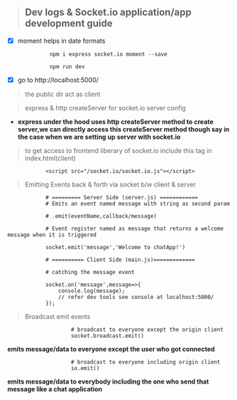> ## Dev logs & Socket.io application/app development guide

- [x] moment helps in date formats

                npm i express socket.io moment --save

                npm run dev

- [x] go to http://localhost:5000/

> the public dir act as client

> express & http createServer for socket.io server config

- **express under the hood uses http createServer method to create server,we can directly access this createServer method though say in the case when we are setting up server with socket.io**

> to get access to frontend liberary of socket.io include this tag in index.html(client)

                <script src="/socket.io/socket.io.js"></script>

> Emitting Events back & forth via socket b/w client & server

                # ========= Server Side (server.js) ============
                # Emits an event named message with string as second param

                # .emit(eventName,callback/message)

                # Event register named as message that returns a welcome message when it is triggered

                socket.emit('message','Welcome to chatApp!')

                # ========== Client Side (main.js)=============

                # catching the message event

                socket.on('message',message=>{
                    console.log(message);
                    // refer dev tools see console at localhost:5000/
                });

> Broadcast emit events

                        # broadcast to everyone except the origin client
                        socket.broadcast.emit()

**emits message/data to everyone except the user who got connected**

                        # broadcast to everyone including origin client
                        io.emit()

**emits message/data to everybody including the one who send that message like a chat application**
